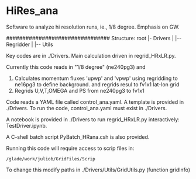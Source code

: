 # HiRes_ana
Software to analyze hi resolution runs, ie., 1/8 degree. Emphasis on GW.

################################
Structure:
        root
            |- Drivers
                      |
                      |-- Regridder
                      |
                      |-- Utils
     

Key codes are in ./Drivers.  Main calculation driven in regrid_HRxLR.py.

Currently this code reads in "1/8 degree" (ne240pg3) and
   1) Calculates momentum fluxes 'upwp' and 'vpwp' using regridding to
      ne16pg3 to define background. and regrids resul to fv1x1 lat-lon
      grid
   2) Regrids U,V,T,OMEGA and PS from ne240pg3 to fv1x1

Code reads a YAML file called control_ana.yaml. A template is provided
in ./Drivers. To run the code, control_ana.yaml must exist in ./Drivers. 

A notebook is provided in ./Drivers to run  regrid_HRxLR.py interactively:
TestDriver.ipynb.

A C-shell batch script PyBatch_HRana.csh is also provided.

Running this code will require access to scrip files in:

	/glade/work/juliob/GridFiles/Scrip

To change this modify paths in ./Drivers/Utils/GridUtils.py (function gridInfo)